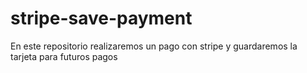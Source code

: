 # stripe-save-payment
En este repositorio realizaremos un pago con stripe y guardaremos la tarjeta para futuros pagos
